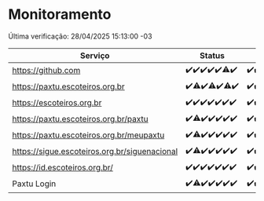 # Monitoramento

Última verificação: 28/04/2025 15:13:00 -03

|Serviço|Status|Últimas 24h|
|---|---|---|
|https://github.com|<span title="2025-04-21: OK=23">✔️</span><span title="2025-04-22: OK=23">✔️</span><span title="2025-04-23: OK=23">✔️</span><span title="2025-04-24: OK=23">✔️</span><span title="2025-04-25: OK=23">✔️</span><span title="2025-04-26: OK=22, Falhas=1">⚠️</span><span title="2025-04-27: OK=18">✔️</span>|<span title="27/04/2025 16:08:00 -03 : 200">✔️</span><span title="27/04/2025 17:09:00 -03 : 200">✔️</span><span title="27/04/2025 18:07:00 -03 : 200">✔️</span><span title="27/04/2025 19:08:00 -03 : 200">✔️</span><span title="27/04/2025 20:08:00 -03 : 200">✔️</span><span title="27/04/2025 21:47:00 -03 : 200">✔️</span><span title="27/04/2025 23:27:00 -03 : 200">✔️</span><span title="28/04/2025 00:34:00 -03 : 200">✔️</span><span title="28/04/2025 01:12:00 -03 : 200">✔️</span><span title="28/04/2025 02:13:00 -03 : 200">✔️</span><span title="28/04/2025 03:21:00 -03 : 200">✔️</span><span title="28/04/2025 04:35:00 -03 : 200">✔️</span><span title="28/04/2025 05:30:00 -03 : 200">✔️</span><span title="28/04/2025 07:43:00 -03 : 200">✔️</span><span title="28/04/2025 08:30:00 -03 : 200">✔️</span><span title="28/04/2025 09:17:00 -03 : 200">✔️</span><span title="28/04/2025 10:33:00 -03 : 200">✔️</span><span title="28/04/2025 11:10:00 -03 : 200">✔️</span><span title="28/04/2025 12:09:00 -03 : 200">✔️</span><span title="28/04/2025 13:11:00 -03 : 200">✔️</span><span title="28/04/2025 14:08:00 -03 : 200">✔️</span><span title="28/04/2025 15:13:00 -03 : 200">✔️</span>|
|https://paxtu.escoteiros.org.br|<span title="2025-04-21: OK=23">✔️</span><span title="2025-04-22: OK=22, Falhas=1">⚠️</span><span title="2025-04-23: OK=23">✔️</span><span title="2025-04-24: OK=22, Falhas=1">⚠️</span><span title="2025-04-25: OK=23">✔️</span><span title="2025-04-26: OK=22, Falhas=1">⚠️</span><span title="2025-04-27: OK=18">✔️</span>|<span title="27/04/2025 16:08:00 -03 : 200">✔️</span><span title="27/04/2025 17:09:00 -03 : 200">✔️</span><span title="27/04/2025 18:07:00 -03 : 200">✔️</span><span title="27/04/2025 19:08:00 -03 : 200">✔️</span><span title="27/04/2025 20:08:00 -03 : 200">✔️</span><span title="27/04/2025 21:47:00 -03 : 200">✔️</span><span title="27/04/2025 23:27:00 -03 : 200">✔️</span><span title="28/04/2025 00:34:00 -03 : 200">✔️</span><span title="28/04/2025 01:12:00 -03 : 200">✔️</span><span title="28/04/2025 02:13:00 -03 : 200">✔️</span><span title="28/04/2025 03:21:00 -03 : 200">✔️</span><span title="28/04/2025 04:35:00 -03 : 200">✔️</span><span title="28/04/2025 05:30:00 -03 : 200">✔️</span><span title="28/04/2025 07:43:00 -03 : 200">✔️</span><span title="28/04/2025 08:30:00 -03 : 200">✔️</span><span title="28/04/2025 09:17:00 -03 : 200">✔️</span><span title="28/04/2025 10:33:00 -03 : 200">✔️</span><span title="28/04/2025 11:10:00 -03 : 200">✔️</span><span title="28/04/2025 12:09:00 -03 : 200">✔️</span><span title="28/04/2025 13:11:00 -03 : 200">✔️</span><span title="28/04/2025 14:08:00 -03 : 200">✔️</span><span title="28/04/2025 15:13:00 -03 : 200">✔️</span>|
|https://escoteiros.org.br|<span title="2025-04-21: OK=23">✔️</span><span title="2025-04-22: OK=23">✔️</span><span title="2025-04-23: OK=23">✔️</span><span title="2025-04-24: OK=23">✔️</span><span title="2025-04-25: OK=23">✔️</span><span title="2025-04-26: OK=23">✔️</span><span title="2025-04-27: OK=18">✔️</span>|<span title="27/04/2025 16:08:00 -03 : 200">✔️</span><span title="27/04/2025 17:09:00 -03 : 200">✔️</span><span title="27/04/2025 18:07:00 -03 : 200">✔️</span><span title="27/04/2025 19:08:00 -03 : 200">✔️</span><span title="27/04/2025 20:08:00 -03 : 200">✔️</span><span title="27/04/2025 21:47:00 -03 : 200">✔️</span><span title="27/04/2025 23:27:00 -03 : 200">✔️</span><span title="28/04/2025 00:34:00 -03 : 200">✔️</span><span title="28/04/2025 01:12:00 -03 : 200">✔️</span><span title="28/04/2025 02:13:00 -03 : 200">✔️</span><span title="28/04/2025 03:21:00 -03 : 200">✔️</span><span title="28/04/2025 04:35:00 -03 : 200">✔️</span><span title="28/04/2025 05:30:00 -03 : 200">✔️</span><span title="28/04/2025 07:43:00 -03 : 200">✔️</span><span title="28/04/2025 08:30:00 -03 : 200">✔️</span><span title="28/04/2025 09:17:00 -03 : 200">✔️</span><span title="28/04/2025 10:33:00 -03 : 200">✔️</span><span title="28/04/2025 11:10:00 -03 : 200">✔️</span><span title="28/04/2025 12:09:00 -03 : 200">✔️</span><span title="28/04/2025 13:11:00 -03 : 200">✔️</span><span title="28/04/2025 14:08:00 -03 : 200">✔️</span><span title="28/04/2025 15:13:00 -03 : 200">✔️</span>|
|https://paxtu.escoteiros.org.br/paxtu|<span title="2025-04-21: OK=23">✔️</span><span title="2025-04-22: OK=21, Falhas=2">⚠️</span><span title="2025-04-23: OK=23">✔️</span><span title="2025-04-24: OK=23">✔️</span><span title="2025-04-25: OK=23">✔️</span><span title="2025-04-26: OK=23">✔️</span><span title="2025-04-27: OK=18">✔️</span>|<span title="27/04/2025 16:08:00 -03 : 200">✔️</span><span title="27/04/2025 17:09:00 -03 : 200">✔️</span><span title="27/04/2025 18:07:00 -03 : 200">✔️</span><span title="27/04/2025 19:08:00 -03 : 200">✔️</span><span title="27/04/2025 20:08:00 -03 : 200">✔️</span><span title="27/04/2025 21:47:00 -03 : 200">✔️</span><span title="27/04/2025 23:27:00 -03 : 200">✔️</span><span title="28/04/2025 00:34:00 -03 : 200">✔️</span><span title="28/04/2025 01:12:00 -03 : 200">✔️</span><span title="28/04/2025 02:13:00 -03 : 200">✔️</span><span title="28/04/2025 03:21:00 -03 : 200">✔️</span><span title="28/04/2025 04:35:00 -03 : 200">✔️</span><span title="28/04/2025 05:30:00 -03 : 200">✔️</span><span title="28/04/2025 07:43:00 -03 : 200">✔️</span><span title="28/04/2025 08:30:00 -03 : 200">✔️</span><span title="28/04/2025 09:17:00 -03 : 200">✔️</span><span title="28/04/2025 10:33:00 -03 : 200">✔️</span><span title="28/04/2025 11:10:00 -03 : 200">✔️</span><span title="28/04/2025 12:09:00 -03 : 200">✔️</span><span title="28/04/2025 13:11:00 -03 : 200">✔️</span><span title="28/04/2025 14:08:00 -03 : 200">✔️</span><span title="28/04/2025 15:13:00 -03 : 200">✔️</span>|
|https://paxtu.escoteiros.org.br/meupaxtu|<span title="2025-04-21: OK=23">✔️</span><span title="2025-04-22: OK=22, Falhas=1">⚠️</span><span title="2025-04-23: OK=23">✔️</span><span title="2025-04-24: OK=23">✔️</span><span title="2025-04-25: OK=23">✔️</span><span title="2025-04-26: OK=23">✔️</span><span title="2025-04-27: OK=18">✔️</span>|<span title="27/04/2025 16:08:00 -03 : 200">✔️</span><span title="27/04/2025 17:09:00 -03 : 200">✔️</span><span title="27/04/2025 18:07:00 -03 : 200">✔️</span><span title="27/04/2025 19:08:00 -03 : 200">✔️</span><span title="27/04/2025 20:08:00 -03 : 200">✔️</span><span title="27/04/2025 21:47:00 -03 : 200">✔️</span><span title="27/04/2025 23:27:00 -03 : 200">✔️</span><span title="28/04/2025 00:34:00 -03 : 200">✔️</span><span title="28/04/2025 01:12:00 -03 : 200">✔️</span><span title="28/04/2025 02:13:00 -03 : 200">✔️</span><span title="28/04/2025 03:21:00 -03 : 200">✔️</span><span title="28/04/2025 04:35:00 -03 : 200">✔️</span><span title="28/04/2025 05:30:00 -03 : 200">✔️</span><span title="28/04/2025 07:43:00 -03 : 200">✔️</span><span title="28/04/2025 08:30:00 -03 : 200">✔️</span><span title="28/04/2025 09:17:00 -03 : 200">✔️</span><span title="28/04/2025 10:33:00 -03 : 200">✔️</span><span title="28/04/2025 11:10:00 -03 : 200">✔️</span><span title="28/04/2025 12:09:00 -03 : 200">✔️</span><span title="28/04/2025 13:11:00 -03 : 200">✔️</span><span title="28/04/2025 14:08:00 -03 : 200">✔️</span><span title="28/04/2025 15:13:00 -03 : 200">✔️</span>|
|https://sigue.escoteiros.org.br/siguenacional|<span title="2025-04-21: OK=23">✔️</span><span title="2025-04-22: OK=22, Falhas=1">⚠️</span><span title="2025-04-23: OK=23">✔️</span><span title="2025-04-24: OK=23">✔️</span><span title="2025-04-25: OK=23">✔️</span><span title="2025-04-26: OK=23">✔️</span><span title="2025-04-27: OK=18">✔️</span>|<span title="27/04/2025 16:08:00 -03 : 200">✔️</span><span title="27/04/2025 17:09:00 -03 : 200">✔️</span><span title="27/04/2025 18:07:00 -03 : 200">✔️</span><span title="27/04/2025 19:08:00 -03 : 200">✔️</span><span title="27/04/2025 20:08:00 -03 : 200">✔️</span><span title="27/04/2025 21:47:00 -03 : 200">✔️</span><span title="27/04/2025 23:27:00 -03 : 200">✔️</span><span title="28/04/2025 00:34:00 -03 : 200">✔️</span><span title="28/04/2025 01:12:00 -03 : 200">✔️</span><span title="28/04/2025 02:13:00 -03 : 200">✔️</span><span title="28/04/2025 03:21:00 -03 : 200">✔️</span><span title="28/04/2025 04:35:00 -03 : 200">✔️</span><span title="28/04/2025 05:30:00 -03 : 200">✔️</span><span title="28/04/2025 07:43:00 -03 : 200">✔️</span><span title="28/04/2025 08:30:00 -03 : 200">✔️</span><span title="28/04/2025 09:17:00 -03 : 200">✔️</span><span title="28/04/2025 10:33:00 -03 : 200">✔️</span><span title="28/04/2025 11:10:00 -03 : 200">✔️</span><span title="28/04/2025 12:09:00 -03 : 200">✔️</span><span title="28/04/2025 13:11:00 -03 : 200">✔️</span><span title="28/04/2025 14:08:00 -03 : 200">✔️</span><span title="28/04/2025 15:13:00 -03 : 200">✔️</span>|
|https://id.escoteiros.org.br/|<span title="2025-04-21: OK=23">✔️</span><span title="2025-04-22: OK=23">✔️</span><span title="2025-04-23: OK=23">✔️</span><span title="2025-04-24: OK=23">✔️</span><span title="2025-04-25: OK=23">✔️</span><span title="2025-04-26: OK=23">✔️</span><span title="2025-04-27: OK=18">✔️</span>|<span title="27/04/2025 16:08:00 -03 : 200">✔️</span><span title="27/04/2025 17:09:00 -03 : 200">✔️</span><span title="27/04/2025 18:07:00 -03 : 200">✔️</span><span title="27/04/2025 19:08:00 -03 : 200">✔️</span><span title="27/04/2025 20:08:00 -03 : 200">✔️</span><span title="27/04/2025 21:47:00 -03 : 200">✔️</span><span title="27/04/2025 23:27:00 -03 : 200">✔️</span><span title="28/04/2025 00:34:00 -03 : 200">✔️</span><span title="28/04/2025 01:12:00 -03 : 200">✔️</span><span title="28/04/2025 02:13:00 -03 : 200">✔️</span><span title="28/04/2025 03:21:00 -03 : 200">✔️</span><span title="28/04/2025 04:35:00 -03 : 200">✔️</span><span title="28/04/2025 05:30:00 -03 : 200">✔️</span><span title="28/04/2025 07:43:00 -03 : 200">✔️</span><span title="28/04/2025 08:30:00 -03 : 200">✔️</span><span title="28/04/2025 09:17:00 -03 : 200">✔️</span><span title="28/04/2025 10:33:00 -03 : 200">✔️</span><span title="28/04/2025 11:10:00 -03 : 200">✔️</span><span title="28/04/2025 12:10:00 -03 : 200">✔️</span><span title="28/04/2025 13:11:00 -03 : 200">✔️</span><span title="28/04/2025 14:08:00 -03 : 200">✔️</span><span title="28/04/2025 15:13:00 -03 : 200">✔️</span>|
|Paxtu Login|<span title="2025-04-21: OK=23">✔️</span><span title="2025-04-22: OK=22, Falhas=1">⚠️</span><span title="2025-04-23: OK=23">✔️</span><span title="2025-04-24: OK=23">✔️</span><span title="2025-04-25: OK=23">✔️</span><span title="2025-04-26: OK=23">✔️</span><span title="2025-04-27: OK=18">✔️</span>|<span title="27/04/2025 16:08:00 -03 : 200">✔️</span><span title="27/04/2025 17:09:00 -03 : 200">✔️</span><span title="27/04/2025 18:07:00 -03 : 200">✔️</span><span title="27/04/2025 19:08:00 -03 : 200">✔️</span><span title="27/04/2025 20:08:00 -03 : 200">✔️</span><span title="27/04/2025 21:47:00 -03 : 200">✔️</span><span title="27/04/2025 23:27:00 -03 : 200">✔️</span><span title="28/04/2025 00:34:00 -03 : 200">✔️</span><span title="28/04/2025 01:12:00 -03 : 200">✔️</span><span title="28/04/2025 02:13:00 -03 : 200">✔️</span><span title="28/04/2025 03:21:00 -03 : 200">✔️</span><span title="28/04/2025 04:35:00 -03 : 200">✔️</span><span title="28/04/2025 05:30:00 -03 : 200">✔️</span><span title="28/04/2025 07:43:00 -03 : 200">✔️</span><span title="28/04/2025 08:30:00 -03 : 200">✔️</span><span title="28/04/2025 09:17:00 -03 : 200">✔️</span><span title="28/04/2025 10:33:00 -03 : 200">✔️</span><span title="28/04/2025 11:10:00 -03 : 200">✔️</span><span title="28/04/2025 12:10:00 -03 : 200">✔️</span><span title="28/04/2025 13:11:00 -03 : 200">✔️</span><span title="28/04/2025 14:08:00 -03 : 200">✔️</span><span title="28/04/2025 15:13:00 -03 : 200">✔️</span>|

